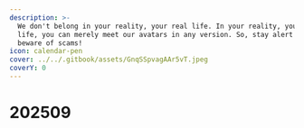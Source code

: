 ```yaml
---
description: >-
  We don't belong in your reality, your real life. In your reality, your real
  life, you can merely meet our avatars in any version. So, stay alert and
  beware of scams!
icon: calendar-pen
cover: ../../.gitbook/assets/GnqSSpvagAAr5vT.jpeg
coverY: 0
---
```


# 202509

